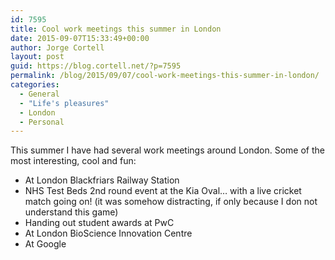 ```yaml
---
id: 7595
title: Cool work meetings this summer in London
date: 2015-09-07T15:33:49+00:00
author: Jorge Cortell
layout: post
guid: https://blog.cortell.net/?p=7595
permalink: /blog/2015/09/07/cool-work-meetings-this-summer-in-london/
categories:
  - General
  - "Life's pleasures"
  - London
  - Personal
---
```

This summer I have had several work meetings around London. Some of the most interesting, cool and fun:

  * At London Blackfriars Railway Station
  * NHS Test Beds 2nd round event at the Kia Oval… with a live cricket match going on! (it was somehow distracting, if only because I don not understand this game)
  * Handing out student awards at PwC
  * At London BioScience Innovation Centre
  * At Google